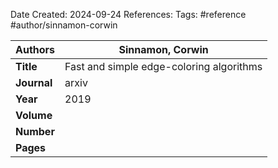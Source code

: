 Date Created: 2024-09-24
References:
Tags: #reference #author/sinnamon-corwin

| **Authors** | Sinnamon, Corwin                         |
| ----------- | ---------------------------------------- |
| **Title**   | Fast and simple edge-coloring algorithms |
| **Journal** | arxiv                                    |
| **Year**    | 2019                                     |
| **Volume**  |                                          |
| **Number**  |                                          |
| **Pages**   |                                          |
